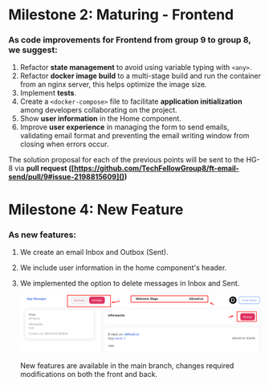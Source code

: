 # Milestone 2: Maturing - Frontend

### As code improvements for Frontend from group 9 to group 8, we suggest:

1. Refactor **state management** to avoid using variable typing with `<any>`.
2. Refactor **docker image build** to a multi-stage build and run the container from an nginx server, this helps optimize the image size.
3. Implement **tests**.
4. Create a `<docker-compose>` file to facilitate **application initialization** among developers collaborating on the project.
5. Show **user information** in the Home component.
6. Improve **user experience** in managing the form to send emails, validating email format and preventing the email writing window from closing when errors occur.

The solution proposal for each of the previous points will be sent to the HG-8 via **pull request ([https://github.com/TechFellowGroup8/ft-email-send/pull/9#issue-2198815609]())**

# Milestone 4: New Feature

### As new features:

1. We create an email Inbox and Outbox (Sent).
2. We include user information in the home component's header.
3. We implemented the option to delete messages in Inbox and Sent.

   ![1711103366612](image/README/1711103366612.png)

   New features are available in the main branch, changes required modifications on both the front and back.
